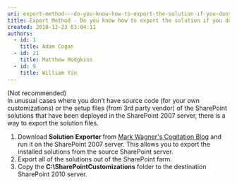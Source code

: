 ```yaml
---
uri: export-method---do-you-know-how-to-export-the-solution-if-you-dont-have-the-original-installer-or-source-code-optional
title: Export Method - Do you know how to export the solution if you don’t have the original installer or source code? (optional)
created: 2010-12-23 03:04:11
authors:
  - id: 1
    title: Adam Cogan
  - id: 21
    title: Matthew Hodgkins
  - id: 9
    title: William Yin
---
```





<span class='intro'> 
  <p>(Not recommended)<br>
In unusual cases where you don’t have source code (for your own customizations) or the setup files (from 3rd party vendor) of the SharePoint solutions that have been deployed in the SharePoint 2007 server, there is a way to export the solution files.</p>
<ol>
    <li>Download <b>Solution Exporter </b>from <a href="http&#58;//blog.crsw.com/2007/11/01/how-to-create-a-sharepoint-solution-for-an-infopath-form/">Mark Wagner's Cogitation Blog</a> and run it on the SharePoint 2007 server. This allows you to export the installed solutions from the source SharePoint server. </li>
    <li>Export all of the solutions out of the SharePoint farm. </li>
    <li>Copy the <b>C&#58;\SharePointCustomizations</b> folder to the destination SharePoint 2010 server. </li>
</ol>
<p>&#160;</p>
 </span>




